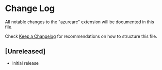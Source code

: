 # Change Log

All notable changes to the "azurearc" extension will be documented in this file.

Check [Keep a Changelog](http://keepachangelog.com/) for recommendations on how to structure this file.

## [Unreleased]

- Initial release